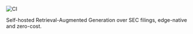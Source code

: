 ![CI](https://github.com/$repo/actions/workflows/ci.yml/badge.svg)

Self-hosted Retrieval-Augmented Generation over SEC filings, edge-native and zero-cost.

